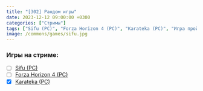 ```yaml
---
title: "[302] Рандом игры"
date: 2023-12-12 09:00:00 +0300
categories: ["Стримы"]
tags: ["Sifu (PC)", "Forza Horizon 4 (PC)", "Karateka (PC)", "Игра пройдена"]
image: /commons/games/sifu.jpg
---
```


### Игры на стриме:
+ [ ] [Sifu (PC)](/tags/sifu-pc)
+ [ ] [Forza Horizon 4 (PC)](/tags/forza-horizon-4-pc)
+ [x] [Karateka (PC)](/tags/karateka-pc)
